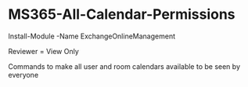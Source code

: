 # MS365-All-Calendar-Permissions

Install-Module -Name ExchangeOnlineManagement

Reviewer = View Only

Commands to make all user and room calendars available to be seen by everyone
